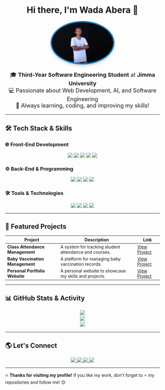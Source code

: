 <!-- Banner with Profile Image -->
<h1 align="center">Hi there, I'm <strong>Wada Abera</strong> 👋</h1>
<p align="center">
  <img src="https://github.com/Wadabera/myphoto/blob/main/wada%20img.jpg" width="200px" style="border-radius: 50%; border: 4px solid #007ACC; box-shadow: 0 4px 8px rgba(0, 0, 0, 0.2);">
</p>

<p align="center" style="font-size: 18px;">
  🎓 <strong>Third-Year Software Engineering Student</strong> at <strong>Jimma University</strong> <br>
  💻 Passionate about Web Development, AI, and Software Engineering <br>
  🚀 Always learning, coding, and improving my skills! <br>
</p>

---

## 🛠️ **Tech Stack & Skills**

### 🌐 **Front-End Development**
<p align="center">
  <img src="https://img.shields.io/badge/HTML5-%23E34F26.svg?style=for-the-badge&logo=html5&logoColor=white">
  <img src="https://img.shields.io/badge/CSS3-%231572B6.svg?style=for-the-badge&logo=css3&logoColor=white">
  <img src="https://img.shields.io/badge/JavaScript-%23F7DF1E.svg?style=for-the-badge&logo=javascript&logoColor=black">
  <img src="https://img.shields.io/badge/React-%2361DAFB.svg?style=for-the-badge&logo=react&logoColor=black">
  <img src="https://img.shields.io/badge/Bootstrap-%23563D7C.svg?style=for-the-badge&logo=bootstrap&logoColor=white">
</p>

### ⚙️ **Back-End & Programming**
<p align="center">
  <img src="https://img.shields.io/badge/Node.js-%23339933.svg?style=for-the-badge&logo=node.js&logoColor=white">
  <img src="https://img.shields.io/badge/Python-%233776AB.svg?style=for-the-badge&logo=python&logoColor=white">
  <img src="https://img.shields.io/badge/Java-%23007396.svg?style=for-the-badge&logo=java&logoColor=white">
  <img src="https://img.shields.io/badge/PHP-%23777BB4.svg?style=for-the-badge&logo=php&logoColor=white">
</p>

### 🛠 **Tools & Technologies**
<p align="center">
  <img src="https://img.shields.io/badge/Git-%23F05032.svg?style=for-the-badge&logo=git&logoColor=white">
  <img src="https://img.shields.io/badge/GitHub-%23181717.svg?style=for-the-badge&logo=github&logoColor=white">
  <img src="https://img.shields.io/badge/VS%20Code-%23007ACC.svg?style=for-the-badge&logo=visualstudiocode&logoColor=white">
  <img src="https://img.shields.io/badge/Docker-%232496ED.svg?style=for-the-badge&logo=docker&logoColor=white">
</p>

---

## 🚀 **Featured Projects**

<div align="center">

| Project | Description | Link |
| --- | --- | --- |
| **Class Attendance Management** | A system for tracking student attendance and courses. | [View Project](https://github.com/Wadabera/attendance-management) |
| **Baby Vaccination Management** | A platform for managing baby vaccination records. | [View Project](https://github.com/Wadabera/2017project/tree/main/newWebproject) |
| **Personal Portfolio Website** | A personal website to showcase my skills and projects. | [View Project](https://github.com/Wadabera/my-portfolio-) |

</div>

---

## 📊 **GitHub Stats & Activity**

<p align="center">
  <img src="https://github-readme-stats.vercel.app/api?username=Wadabera&show_icons=true&count_private=true&theme=radical&hide_border=true">
  <br>
  <img src="https://github-readme-streak-stats.herokuapp.com/?user=Wadabera&theme=radical&hide_border=true">
  <br>
  <img src="https://github-readme-stats.vercel.app/api/top-langs/?username=Wadabera&layout=compact&theme=radical&hide_border=true">
</p>

---

## 🌎 **Let's Connect**

<p align="center">
  <a href="mailto:waadaaabarraa@gmail.com">
    <img src="https://img.shields.io/badge/Email-%23D14836.svg?style=for-the-badge&logo=gmail&logoColor=white">
  </a>
  <a href="https://www.linkedin.com/in/Wadabera">
    <img src="https://img.shields.io/badge/LinkedIn-%230077B5.svg?style=for-the-badge&logo=linkedin&logoColor=white">
  </a>
  <a href="https://twitter.com/Wadabera">
    <img src="https://img.shields.io/badge/Twitter-%231DA1F2.svg?style=for-the-badge&logo=twitter&logoColor=white">
  </a>
  <a href="https://github.com/Wadabera">
    <img src="https://img.shields.io/badge/GitHub-%23181717.svg?style=for-the-badge&logo=github&logoColor=white">
  </a>
</p>

---

🔥 **Thanks for visiting my profile!** If you like my work, don't forget to ⭐ my repositories and follow me! 😊
